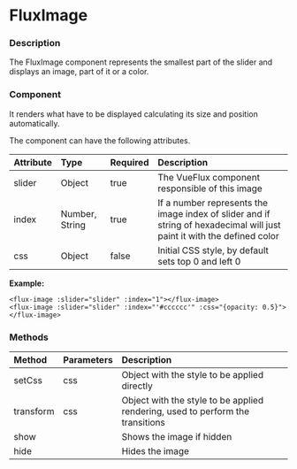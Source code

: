 # FluxImage

### Description

The FluxImage component represents the smallest part of the slider and displays an image, part of it or a color.

### Component

It renders what have to be displayed calculating its size and position automatically.

The component can have the following attributes.

| Attribute | Type | Required | Description |
| :--- | :--- | :--- | :--- |
| slider | Object | true | The VueFlux component responsible of this image |
| index | Number, String | true | If a number represents the image index of slider and if string of hexadecimal will just paint it with the defined color |
| css | Object | false | Initial CSS style, by default sets top 0 and left 0 |

**Example:**

```markup
<flux-image :slider="slider" :index="1"></flux-image>
<flux-image :slider="slider" :index="'#cccccc'" :css="{opacity: 0.5}"></flux-image>
```

### Methods

| Method | Parameters | Description |
| :--- | :--- | :--- |
| setCss | css | Object with the style to be applied directly |
| transform | css | Object with the style to be applied rendering, used to perform the transitions |
| show |  | Shows the image if hidden |
| hide |  | Hides the image |

